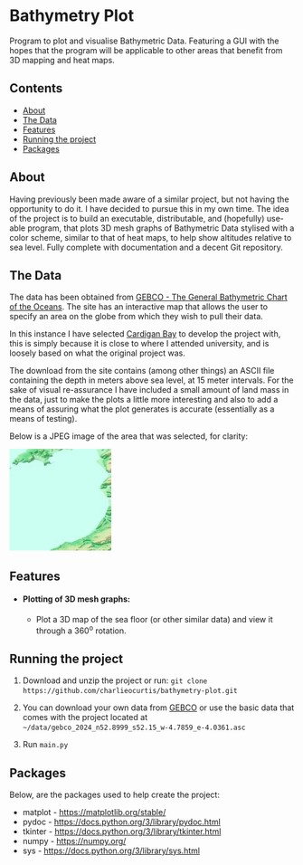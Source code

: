 # Bathymetry Plot
Program to plot and visualise Bathymetric Data. Featuring a GUI with the
hopes that the program will be applicable to other areas that benefit
from 3D mapping and heat maps.

## Contents
- [About](#about)
- [The Data](#the-data)
- [Features](#features)
- [Running the project](#running-the-project)
- [Packages](#packages)

## About
Having previously been made aware of a similar project, but not having
the opportunity to do it. I have decided to pursue this in my own time.
The idea of the project is to build an executable, distributable, and
(hopefully) use-able program, that plots 3D mesh graphs of Bathymetric
Data stylised with a color scheme, similar to that of heat maps, to help
show altitudes relative to sea level. Fully complete with documentation
and a decent Git repository.

## The Data
The data has been obtained from [GEBCO - The General Bathymetric Chart
of the Oceans](https://www.gebco.net/). The site has an interactive map
that allows the user to specify an area on the globe from which they wish
to pull their data.

In this instance I have selected [Cardigan Bay](https://en.wikipedia.org/wiki/Cardigan_Bay) to develop the project with,
this is simply because it is close to where I attended university, and is
loosely based on what the original project was.

The download from the site contains (among other things) an ASCII file
containing the depth in meters above sea level, at 15 meter intervals. For
the sake of visual re-assurance I have included a small amount of land mass
in the data, just to make the plots a little more interesting and also to
add a means of assuring what the plot generates is accurate (essentially as
a means of testing).

Below is a JPEG image of the area that was selected, for clarity:

![Cardigan Bay data area](./data/gebco_2024_n52.8999_s52.15_w-4.7859_e-4.0361_relief.jpeg)

## Features
- #### Plotting of 3D mesh graphs:
  - Plot a 3D map of the sea floor (or other similar data) and view it through a 360<sup>o</sup> rotation.

## Running the project
1. Download and unzip the project or run:
    ```git clone https://github.com/charlieocurtis/bathymetry-plot.git```

2. You can download your own data from [GEBCO](https://www.gebco.net/) or use the basic data that comes with the project
located at ```~/data/gebco_2024_n52.8999_s52.15_w-4.7859_e-4.0361.asc```

3. Run ```main.py```

## Packages
Below, are the packages used to help create the project:
- matplot - https://matplotlib.org/stable/
- pydoc - https://docs.python.org/3/library/pydoc.html
- tkinter - https://docs.python.org/3/library/tkinter.html
- numpy - https://numpy.org/
- sys - https://docs.python.org/3/library/sys.html
